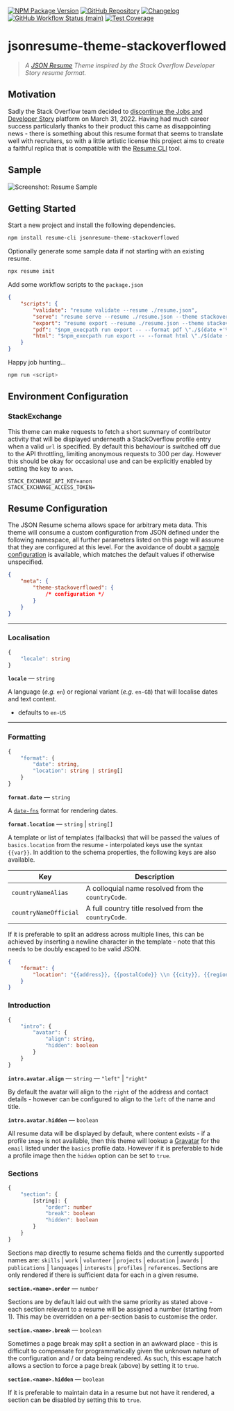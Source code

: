 [![NPM Package Version][shield-npm-version]][npm]
[![GitHub Repository][shield-github]][repo]
[![Changelog][shield-changelog]][releases]
[![GitHub Workflow Status (main)][shield-ci-main]][status-ci-main]
[![Test Coverage][shield-coverage]][codacy-dashboard]

# jsonresume-theme-stackoverflowed

> _A [JSON Resume][json-resume] Theme inspired by the Stack Overflow Developer Story resume format._

## Motivation

Sadly the Stack Overflow team decided to [discontinue the Jobs and Developer Story][so-meta] platform
on March 31, 2022. Having had much career success particularly thanks to their product this came as
disappointing news - there is something about this resume format that seems to translate well with
recruiters, so with a little artistic license this project aims to create a faithful replica that
is compatible with the [Resume CLI][resume-cli] tool.

## Sample

![Screenshot: Resume Sample][img-sample]

## Getting Started

Start a new project and install the following dependencies.

```sh
npm install resume-cli jsonresume-theme-stackoverflowed
```

Optionally generate some sample data if not starting with an existing resume.

```sh
npx resume init
```

Add some workflow scripts to the `package.json`

```json
{
    "scripts": {
        "validate": "resume validate --resume ./resume.json",
        "serve": "resume serve --resume ./resume.json --theme stackoverflowed",
        "export": "resume export --resume ./resume.json --theme stackoverflowed",
        "pdf": "$npm_execpath run export -- --format pdf \"./$(date +'%Y-%m-%d').pdf\"",
        "html": "$npm_execpath run export -- --format html \"./$(date +'%Y-%m-%d').html\""
    }
}
```

Happy job hunting...

```sh
npm run <script>
```

## Environment Configuration

### StackExchange

This theme can make requests to fetch a short summary of contributor activity that will be displayed
underneath a StackOverflow profile entry when a valid `url` is specified. By default this behaviour
is switched off due to the API throttling, limiting anonymous requests to 300 per day. However this
should be okay for occasional use and can be explicitly enabled by setting the key to `anon`.

```none
STACK_EXCHANGE_API_KEY=anon
STACK_EXCHANGE_ACCESS_TOKEN=
```

## Resume Configuration

The JSON Resume schema allows space for arbitrary meta data. This theme will consume a custom
configuration from JSON defined under the following namespace, all further parameters listed on
this page will assume that they are configured at this level. For the avoidance of doubt a
[sample configuration][sample-config] is available, which matches the default values if
otherwise unspecified.

```json
{
    "meta": {
        "theme-stackoverflowed": {
            /* configuration */
        }
    }
}
```

---

### Localisation

```typescript
{
    "locale": string
}
```

**`locale`** &mdash; `string`

A language (_e.g._ `en`) or regional variant (_e.g._ `en-GB`) that will localise dates
and text content.

-   defaults to `en-US`

---

### Formatting

```typescript
{
    "format": {
        "date": string,
        "location": string | string[]
    }
}
```

**`format.date`** &mdash; `string`

A [`date-fns`][date-fns-format] format for rendering dates.

**`format.location`** &mdash; `string` &vert; `string[]`

A template or list of templates (fallbacks) that will be passed the values of `basics.location`
from the resume - interpolated keys use the syntax `{{var}}`. In addition to the schema properties,
the following keys are also available.

| Key                   | Description                                           |
| --------------------- | ----------------------------------------------------- |
| `countryNameAlias`    | A colloquial name resolved from the `countryCode`.    |
| `countryNameOfficial` | A full country title resolved from the `countryCode`. |

If it is preferable to split an address across multiple lines, this can be achieved by inserting
a newline character in the template - note that this needs to be doubly escaped to be valid JSON.

```json
{
    "format": {
        "location": "{{address}}, {{postalCode}} \\n {{city}}, {{region}}"
    }
}
```

### Introduction

```typescript
{
    "intro": {
        "avatar": {
            "align": string,
            "hidden": boolean
        }
    }
}
```

**`intro.avatar.align`** &mdash; `string` &mdash; `"left"` &vert; `"right"`

By default the avatar will align to the `right` of the address and contact details - however can
be configured to align to the `left` of the name and title.

**`intro.avatar.hidden`** &mdash; `boolean`

All resume data will be displayed by default, where content exists - if a profile `image` is not
available, then this theme will lookup a [Gravatar][gravatar] for the `email` listed under the
`basics` profile data. However if it is preferable to hide a profile image then the `hidden` option
can be set to `true`.

### Sections

```typescript
{
    "section": {
        [string]: {
            "order": number
            "break": boolean
            "hidden": boolean
        }
    }
}
```

Sections map directly to resume schema fields and the currently supported names are: `skills`
&vert; `work` &vert; `volunteer` &vert; `projects` &vert; `education` &vert; `awards` &vert;
`publications` &vert; `languages` &vert; `interests` &vert; `profiles` &vert; `references`.
Sections are only rendered if there is sufficient data for each in a given resume.

**`section.<name>.order`** &mdash; `number`

Sections are by default laid out with the same priority as stated above - each section relevant
to a resume will be assigned a number (starting from 1). This may be overridden on a per-section
basis to customise the order.

**`section.<name>.break`** &mdash; `boolean`

Sometimes a page break may split a section in an awkward place - this is difficult to compensate
for programmatically given the unknown nature of the configuration and / or data being rendered.
As such, this escape hatch allows a section to force a page break (above) by setting it to `true`.

**`section.<name>.hidden`** &mdash; `boolean`

If it is preferable to maintain data in a resume but not have it rendered, a section can be
disabled by setting this to `true`.

<!-- project links -->

[npm]: https://www.npmjs.com/package/jsonresume-theme-stackoverflowed
[repo]: https://github.com/mylesj/jsonresume-theme-stackoverflowed
[releases]: https://github.com/mylesj/jsonresume-theme-stackoverflowed/releases
[status-ci-main]: https://github.com/mylesj/jsonresume-theme-stackoverflowed/actions/workflows/integration.yml?query=branch%3Amain
[codacy-dashboard]: https://app.codacy.com/gh/mylesj/jsonresume-theme-stackoverflowed/dashboard?branch=main
[sample-config]: https://github.com/mylesj/jsonresume-theme-stackoverflowed/blob/main/src/__dev__/sample.config.json

<!-- external links -->

[json-resume]: https://jsonresume.org
[resume-cli]: https://github.com/jsonresume/resume-cli
[so-meta]: https://meta.stackoverflow.com/questions/415293/sunsetting-jobs-developer-story
[date-fns-format]: https://date-fns.org/v2.28.0/docs/format
[gravatar]: https://en.gravatar.com/

<!--
[simple-icons]: https://simpleicons.org/
-->

<!-- images -->

[img-sample]: https://repository-images.githubusercontent.com/482519223/7a3c02dd-2f3f-401e-af71-7f3aebf7ff3f
[shield-github]: https://img.shields.io/badge/%20-Source-555555?logo=github&style=for-the-badge
[shield-changelog]: https://img.shields.io/badge/%20-Changelog-555555?logo=github&style=for-the-badge
[shield-ci-main]: https://img.shields.io/github/workflow/status/mylesj/jsonresume-theme-stackoverflowed/CI/main?label=CI&logo=github&style=for-the-badge
[shield-npm-version]: https://img.shields.io/npm/v/jsonresume-theme-stackoverflowed?&label=%20&logo=npm&style=for-the-badge
[shield-coverage]: https://img.shields.io/codacy/coverage/ec2d137d62154c418920da787f08b79f/main?logo=codacy&style=for-the-badge

<!--
[shield-quality]: https://img.shields.io/codacy/grade/ec2d137d62154c418920da787f08b79f/main?label=quality&logo=codacy&style=for-the-badge
-->

